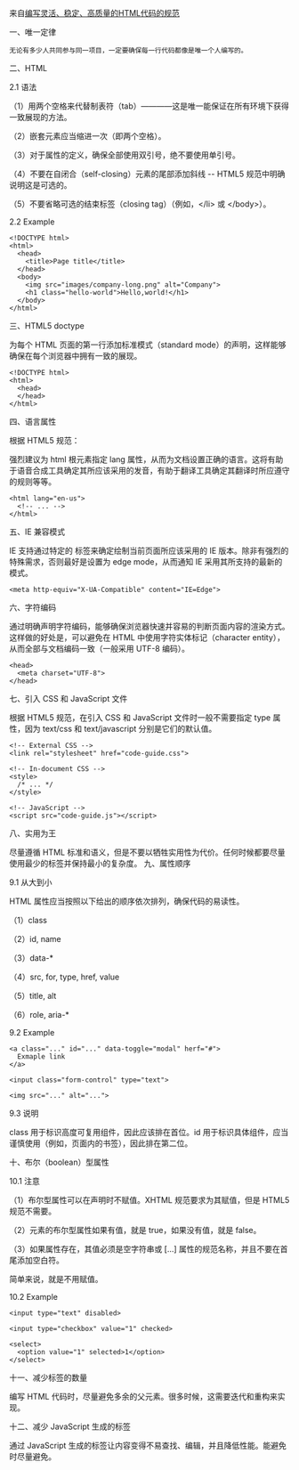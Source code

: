 来自[编写灵活、稳定、高质量的HTML代码的规范](http://www.divcss5.com/html/h50922.shtml)


一、唯一定律

    无论有多少人共同参与同一项目，一定要确保每一行代码都像是唯一个人编写的。

二、HTML

2.1 语法

（1）用两个空格来代替制表符（tab）————这是唯一能保证在所有环境下获得一致展现的方法。

（2）嵌套元素应当缩进一次（即两个空格）。

（3）对于属性的定义，确保全部使用双引号，绝不要使用单引号。

（4）不要在自闭合（self-closing）元素的尾部添加斜线 -- HTML5 规范中明确说明这是可选的。

（5）不要省略可选的结束标签（closing tag）（例如，\</li> 或 \</body>）。

2.2 Example
 
```
<!DOCTYPE html>
<html>
  <head>
    <title>Page title</title>
  </head>
  <body>
    <img src="images/company-long.png" alt="Company">
    <h1 class="hello-world">Hello,world!</h1>
  </body>
</html>
```


三、HTML5 doctype

为每个 HTML 页面的第一行添加标准模式（standard mode）的声明，这样能够确保在每个浏览器中拥有一致的展现。
```
<!DOCTYPE html>
<html>
  <head>
  </head>
</html>
```
四、语言属性

根据 HTML5 规范：

强烈建议为 html 根元素指定 lang 属性，从而为文档设置正确的语言。这将有助于语音合成工具确定其所应该采用的发音，有助于翻译工具确定其翻译时所应遵守的规则等等。
```
<html lang="en-us">
  <!-- ... -->
</html>
```
五、IE 兼容模式

IE 支持通过特定的 <meta> 标签来确定绘制当前页面所应该采用的 IE 版本。除非有强烈的特殊需求，否则最好是设置为 edge mode，从而通知 IE 采用其所支持的最新的模式。
```
<meta http-equiv="X-UA-Compatible" content="IE=Edge">
```
六、字符编码

通过明确声明字符编码，能够确保浏览器快速并容易的判断页面内容的渲染方式。这样做的好处是，可以避免在 HTML 中使用字符实体标记（character entity），从而全部与文档编码一致（一般采用 UTF-8 编码）。
```
<head>
  <meta charset="UTF-8">
</head>
```
七、引入 CSS 和 JavaScript 文件

根据 HTML5 规范，在引入 CSS 和 JavaScript 文件时一般不需要指定 type 属性，因为 text/css 和 text/javascript 分别是它们的默认值。
```
<!-- External CSS -->
<link rel="stylesheet" href="code-guide.css">

<!-- In-document CSS -->
<style>
  /* ... */
</style>

<!-- JavaScript -->
<script src="code-guide.js"></script>
```
八、实用为王

尽量遵循 HTML 标准和语义，但是不要以牺牲实用性为代价。任何时候都要尽量使用最少的标签并保持最小的复杂度。
九、属性顺序

9.1 从大到小

HTML 属性应当按照以下给出的顺序依次排列，确保代码的易读性。

（1）class

（2）id, name

（3）data-*

（4）src, for, type, href, value

（5）title, alt

（6）role, aria-*

9.2 Example
```
<a class="..." id="..." data-toggle="modal" herf="#">
  Exmaple link
</a>

<input class="form-control" type="text">

<img src="..." alt="...">
```
9.3 说明

class 用于标识高度可复用组件，因此应该排在首位。id 用于标识具体组件，应当谨慎使用（例如，页面内的书签），因此排在第二位。

十、布尔（boolean）型属性

10.1 注意

（1）布尔型属性可以在声明时不赋值。XHTML 规范要求为其赋值，但是 HTML5 规范不需要。

（2）元素的布尔型属性如果有值，就是 true，如果没有值，就是 false。

（3）如果属性存在，其值必须是空字符串或 [...] 属性的规范名称，并且不要在首尾添加空白符。

简单来说，就是不用赋值。

10.2 Example
```
<input type="text" disabled>

<input type="checkbox" value="1" checked>

<select>
  <option value="1" selected>1</option>
</select>
```
十一、减少标签的数量

编写 HTML 代码时，尽量避免多余的父元素。很多时候，这需要迭代和重构来实现。

十二、减少 JavaScript 生成的标签

通过 JavaScript 生成的标签让内容变得不易查找、编辑，并且降低性能。能避免时尽量避免。